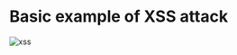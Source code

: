 # Basic example of XSS attack

![xss](https://github.com/RyanMoussouni/security-cross-site-scripting/assets/43774265/e50e757c-70f7-487e-ae99-616c23503e39)
